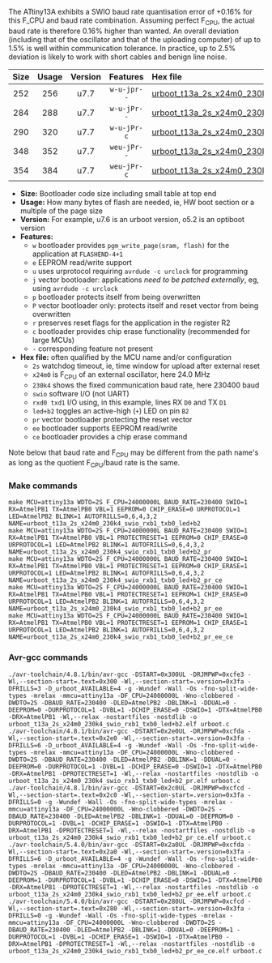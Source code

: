 The ATtiny13A exhibits a SWIO baud rate quantisation error of +0.16% for this F_CPU and baud rate combination. Assuming perfect F<sub>CPU</sub>, the actual baud rate is therefore 0.16% higher than wanted. An overall deviation (including that of the oscillator and that of the uploading computer) of up to 1.5% is well within communication tolerance. In practice, up to 2.5% deviation is likely to work with short cables and benign line noise.

|Size|Usage|Version|Features|Hex file|
|:-:|:-:|:-:|:-:|:--|
|252|256|u7.7|`w-u-jpr--`|[urboot_t13a_2s_x24m0_230k4_swio_rxb1_txb0_led+b2.hex](https://raw.githubusercontent.com/stefanrueger/urboot.hex/main/u7.7/mcus/attiny13a/watchdog_2_s/external_oscillator_x/24m000000_hz/%2B230k4_baud/swio_rxb1_txb0/led%2Bb2/urboot_t13a_2s_x24m0_230k4_swio_rxb1_txb0_led%2Bb2.hex)|
|284|288|u7.7|`w-u-jPr--`|[urboot_t13a_2s_x24m0_230k4_swio_rxb1_txb0_led+b2_pr.hex](https://raw.githubusercontent.com/stefanrueger/urboot.hex/main/u7.7/mcus/attiny13a/watchdog_2_s/external_oscillator_x/24m000000_hz/%2B230k4_baud/swio_rxb1_txb0/led%2Bb2/urboot_t13a_2s_x24m0_230k4_swio_rxb1_txb0_led%2Bb2_pr.hex)|
|290|320|u7.7|`w-u-jPr-c`|[urboot_t13a_2s_x24m0_230k4_swio_rxb1_txb0_led+b2_pr_ce.hex](https://raw.githubusercontent.com/stefanrueger/urboot.hex/main/u7.7/mcus/attiny13a/watchdog_2_s/external_oscillator_x/24m000000_hz/%2B230k4_baud/swio_rxb1_txb0/led%2Bb2/urboot_t13a_2s_x24m0_230k4_swio_rxb1_txb0_led%2Bb2_pr_ce.hex)|
|348|352|u7.7|`weu-jPr--`|[urboot_t13a_2s_x24m0_230k4_swio_rxb1_txb0_led+b2_pr_ee.hex](https://raw.githubusercontent.com/stefanrueger/urboot.hex/main/u7.7/mcus/attiny13a/watchdog_2_s/external_oscillator_x/24m000000_hz/%2B230k4_baud/swio_rxb1_txb0/led%2Bb2/urboot_t13a_2s_x24m0_230k4_swio_rxb1_txb0_led%2Bb2_pr_ee.hex)|
|354|384|u7.7|`weu-jPr-c`|[urboot_t13a_2s_x24m0_230k4_swio_rxb1_txb0_led+b2_pr_ee_ce.hex](https://raw.githubusercontent.com/stefanrueger/urboot.hex/main/u7.7/mcus/attiny13a/watchdog_2_s/external_oscillator_x/24m000000_hz/%2B230k4_baud/swio_rxb1_txb0/led%2Bb2/urboot_t13a_2s_x24m0_230k4_swio_rxb1_txb0_led%2Bb2_pr_ee_ce.hex)|

- **Size:** Bootloader code size including small table at top end
- **Usage:** How many bytes of flash are needed, ie, HW boot section or a multiple of the page size
- **Version:** For example, u7.6 is an urboot version, o5.2 is an optiboot version
- **Features:**
  + `w` bootloader provides `pgm_write_page(sram, flash)` for the application at `FLASHEND-4+1`
  + `e` EEPROM read/write support
  + `u` uses urprotocol requiring `avrdude -c urclock` for programming
  + `j` vector bootloader: applications *need to be patched externally*, eg, using `avrdude -c urclock`
  + `p` bootloader protects itself from being overwritten
  + `P` vector bootloader only: protects itself and reset vector from being overwritten
  + `r` preserves reset flags for the application in the register R2
  + `c` bootloader provides chip erase functionality (recommended for large MCUs)
  + `-` corresponding feature not present
- **Hex file:** often qualified by the MCU name and/or configuration
  + `2s` watchdog timeout, ie, time window for upload after external reset
  + `x24m0` is F<sub>CPU</sub> of an external oscillator, here 24.0 MHz
  + `230k4` shows the fixed communication baud rate, here 230400 baud
  + `swio` software I/O (not UART)
  + `rxd0 txd1` I/O using, in this example, lines RX `D0` and TX `D1`
  + `led+b2` toggles an active-high (`+`) LED on pin `B2`
  + `pr` vector bootloader protecting the reset vector
  + `ee` bootloader supports EEPROM read/write
  + `ce` bootloader provides a chip erase command


Note below that baud rate and F<sub>CPU</sub> may be different from the path name's as long as the quotient F<sub>CPU</sub>/baud rate is the same.

### Make commands
```
make MCU=attiny13a WDTO=2S F_CPU=24000000L BAUD_RATE=230400 SWIO=1 RX=AtmelPB1 TX=AtmelPB0 VBL=1 EEPROM=0 CHIP_ERASE=0 URPROTOCOL=1 LED=AtmelPB2 BLINK=1 AUTOFRILLS=0,6,4,3,2 NAME=urboot_t13a_2s_x24m0_230k4_swio_rxb1_txb0_led+b2
make MCU=attiny13a WDTO=2S F_CPU=24000000L BAUD_RATE=230400 SWIO=1 RX=AtmelPB1 TX=AtmelPB0 VBL=1 PROTECTRESET=1 EEPROM=0 CHIP_ERASE=0 URPROTOCOL=1 LED=AtmelPB2 BLINK=1 AUTOFRILLS=0,6,4,3,2 NAME=urboot_t13a_2s_x24m0_230k4_swio_rxb1_txb0_led+b2_pr
make MCU=attiny13a WDTO=2S F_CPU=24000000L BAUD_RATE=230400 SWIO=1 RX=AtmelPB1 TX=AtmelPB0 VBL=1 PROTECTRESET=1 EEPROM=0 CHIP_ERASE=1 URPROTOCOL=1 LED=AtmelPB2 BLINK=1 AUTOFRILLS=0,6,4,3,2 NAME=urboot_t13a_2s_x24m0_230k4_swio_rxb1_txb0_led+b2_pr_ce
make MCU=attiny13a WDTO=2S F_CPU=24000000L BAUD_RATE=230400 SWIO=1 RX=AtmelPB1 TX=AtmelPB0 VBL=1 PROTECTRESET=1 EEPROM=1 CHIP_ERASE=0 URPROTOCOL=1 LED=AtmelPB2 BLINK=1 AUTOFRILLS=0,6,4,3,2 NAME=urboot_t13a_2s_x24m0_230k4_swio_rxb1_txb0_led+b2_pr_ee
make MCU=attiny13a WDTO=2S F_CPU=24000000L BAUD_RATE=230400 SWIO=1 RX=AtmelPB1 TX=AtmelPB0 VBL=1 PROTECTRESET=1 EEPROM=1 CHIP_ERASE=1 URPROTOCOL=1 LED=AtmelPB2 BLINK=1 AUTOFRILLS=0,6,4,3,2 NAME=urboot_t13a_2s_x24m0_230k4_swio_rxb1_txb0_led+b2_pr_ee_ce
```

### Avr-gcc commands
```
./avr-toolchain/4.8.1/bin/avr-gcc -DSTART=0x300UL -DRJMPWP=0xcfe3 -Wl,--section-start=.text=0x300 -Wl,--section-start=.version=0x3fa -DFRILLS=3 -D_urboot_AVAILABLE=4 -g -Wundef -Wall -Os -fno-split-wide-types -mrelax -mmcu=attiny13a -DF_CPU=24000000L -Wno-clobbered -DWDTO=2S -DBAUD_RATE=230400 -DLED=AtmelPB2 -DBLINK=1 -DDUAL=0 -DEEPROM=0 -DURPROTOCOL=1 -DVBL=1 -DCHIP_ERASE=0 -DSWIO=1 -DTX=AtmelPB0 -DRX=AtmelPB1 -Wl,--relax -nostartfiles -nostdlib -o urboot_t13a_2s_x24m0_230k4_swio_rxb1_txb0_led+b2.elf urboot.c
./avr-toolchain/4.8.1/bin/avr-gcc -DSTART=0x2e0UL -DRJMPWP=0xcfda -Wl,--section-start=.text=0x2e0 -Wl,--section-start=.version=0x3fa -DFRILLS=6 -D_urboot_AVAILABLE=4 -g -Wundef -Wall -Os -fno-split-wide-types -mrelax -mmcu=attiny13a -DF_CPU=24000000L -Wno-clobbered -DWDTO=2S -DBAUD_RATE=230400 -DLED=AtmelPB2 -DBLINK=1 -DDUAL=0 -DEEPROM=0 -DURPROTOCOL=1 -DVBL=1 -DCHIP_ERASE=0 -DSWIO=1 -DTX=AtmelPB0 -DRX=AtmelPB1 -DPROTECTRESET=1 -Wl,--relax -nostartfiles -nostdlib -o urboot_t13a_2s_x24m0_230k4_swio_rxb1_txb0_led+b2_pr.elf urboot.c
./avr-toolchain/4.8.1/bin/avr-gcc -DSTART=0x2c0UL -DRJMPWP=0xcfcd -Wl,--section-start=.text=0x2c0 -Wl,--section-start=.version=0x3fa -DFRILLS=0 -g -Wundef -Wall -Os -fno-split-wide-types -mrelax -mmcu=attiny13a -DF_CPU=24000000L -Wno-clobbered -DWDTO=2S -DBAUD_RATE=230400 -DLED=AtmelPB2 -DBLINK=1 -DDUAL=0 -DEEPROM=0 -DURPROTOCOL=1 -DVBL=1 -DCHIP_ERASE=1 -DSWIO=1 -DTX=AtmelPB0 -DRX=AtmelPB1 -DPROTECTRESET=1 -Wl,--relax -nostartfiles -nostdlib -o urboot_t13a_2s_x24m0_230k4_swio_rxb1_txb0_led+b2_pr_ce.elf urboot.c
./avr-toolchain/5.4.0/bin/avr-gcc -DSTART=0x2a0UL -DRJMPWP=0xcfda -Wl,--section-start=.text=0x2a0 -Wl,--section-start=.version=0x3fa -DFRILLS=6 -D_urboot_AVAILABLE=4 -g -Wundef -Wall -Os -fno-split-wide-types -mrelax -mmcu=attiny13a -DF_CPU=24000000L -Wno-clobbered -DWDTO=2S -DBAUD_RATE=230400 -DLED=AtmelPB2 -DBLINK=1 -DDUAL=0 -DEEPROM=1 -DURPROTOCOL=1 -DVBL=1 -DCHIP_ERASE=0 -DSWIO=1 -DTX=AtmelPB0 -DRX=AtmelPB1 -DPROTECTRESET=1 -Wl,--relax -nostartfiles -nostdlib -o urboot_t13a_2s_x24m0_230k4_swio_rxb1_txb0_led+b2_pr_ee.elf urboot.c
./avr-toolchain/5.4.0/bin/avr-gcc -DSTART=0x280UL -DRJMPWP=0xcfcd -Wl,--section-start=.text=0x280 -Wl,--section-start=.version=0x3fa -DFRILLS=0 -g -Wundef -Wall -Os -fno-split-wide-types -mrelax -mmcu=attiny13a -DF_CPU=24000000L -Wno-clobbered -DWDTO=2S -DBAUD_RATE=230400 -DLED=AtmelPB2 -DBLINK=1 -DDUAL=0 -DEEPROM=1 -DURPROTOCOL=1 -DVBL=1 -DCHIP_ERASE=1 -DSWIO=1 -DTX=AtmelPB0 -DRX=AtmelPB1 -DPROTECTRESET=1 -Wl,--relax -nostartfiles -nostdlib -o urboot_t13a_2s_x24m0_230k4_swio_rxb1_txb0_led+b2_pr_ee_ce.elf urboot.c
```


